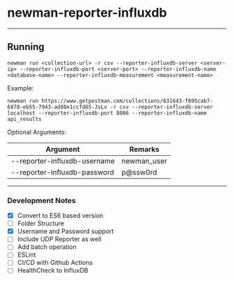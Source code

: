 # newman-reporter-influxdb

---

## Running

`newman run <collection-url> -r csv --reporter-influxdb-server <server-ip> --reporter-influxdb-port <server-port> --reporter-influxdb-name <database-name> --reporter-influxdb-measurement <measurement-name>`

Example:

`newman run https://www.getpostman.com/collections/631643-f695cab7-6878-eb55-7943-ad88e1ccfd65-JsLv -r csv --reporter-influxdb-server localhost --reporter-influxdb-port 8086 --reporter-influxdb-name api_results`

Optional Arguments:

**Argument** | **Remarks**
--- | --- 
--reporter-influxdb-username | newman_user
--reporter-influxdb-password | p@ssw0rd

---

### Development Notes

- [x] Convert to ES6 based version
- [ ] Folder Structure
- [x] Username and Password support
- [ ] Include UDP Reporter as well
- [ ] Add batch operation
- [ ] ESLint
- [ ] CI/CD with Github Actions
- [ ] HealthCheck to InfluxDB